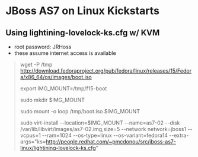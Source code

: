 JBoss AS7 on Linux Kickstarts
============================

Using lightining-lovelock-ks.cfg w/ KVM
---

* root password: JRHoss
* these assume internet access is available

> wget -P /tmp http://download.fedoraproject.org/pub/fedora/linux/releases/15/Fedora/x86_64/os/images/boot.iso
> 
> export IMG_MOUNT=/tmp/f15-boot
> 
> sudo mkdir $IMG_MOUNT
> 
> sudo mount -o loop /tmp/boot.iso $IMG_MOUNT
> 
> sudo virt-install --location=$IMG_MOUNT --name=as7-02 --disk /var/lib/libvirt/images/as7-02.img,size=5 --network network=jboss1 --vcpus=1 --ram=1024 --os-type=linux --os-variant=fedora14 --extra-args="ks=http://people.redhat.com/~pmcdonou/src/jboss-as7-linux/lightining-lovelock-ks.cfg"
